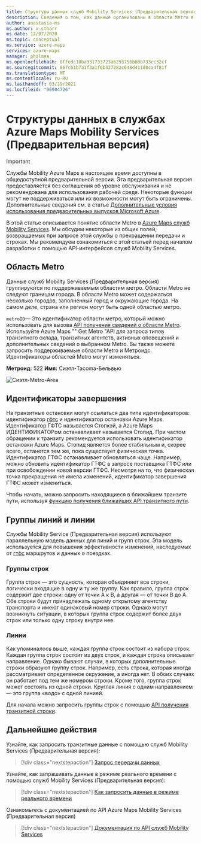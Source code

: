 ```yaml
---
title: Структуры данных служб Mobility Services (Предварительная версия) в картах Microsoft Azure
description: Сведения о том, как данные организованы в области Metro в Azure Maps служб Mobility Services (Предварительная версия). Узнайте, какие поля хранят сведения о прекращении общей транзитной передачи и строках.
author: anastasia-ms
ms.author: v-stharr
ms.date: 12/07/2020
ms.topic: conceptual
ms.service: azure-maps
services: azure-maps
manager: philmea
ms.openlocfilehash: 8ffedc18ba331733723a6293756b60b733cc32cf
ms.sourcegitcommit: 867cb1b7a1f3a1f0b427282c648d411d0ca4f81f
ms.translationtype: MT
ms.contentlocale: ru-RU
ms.lasthandoff: 03/19/2021
ms.locfileid: "96904726"
---
```

# <a name="data-structures-in-azure-maps-mobility-services-preview"></a>Структуры данных в службах Azure Maps Mobility Services (Предварительная версия) 

> [!IMPORTANT]
> Службы Mobility Azure Maps в настоящее время доступны в общедоступной предварительной версии.
> Эта предварительная версия предоставляется без соглашения об уровне обслуживания и не рекомендована для использования рабочей среде. Некоторые функции могут не поддерживаться или их возможности могут быть ограничены. Дополнительные сведения см. в статье [Дополнительные условия использования предварительных выпусков Microsoft Azure](https://azure.microsoft.com/support/legal/preview-supplemental-terms/).



В этой статье описывается понятие области Metro в [Azure Maps служб Mobility Services](/rest/api/maps/mobility). Мы обсудим некоторые из общих полей, возвращаемых при запросе этой службы о прекращении передачи и строках. Мы рекомендуем ознакомиться с этой статьей перед началом разработки с помощью API-интерфейсов служб Mobility Services.

## <a name="metro-area"></a>Область Metro

Данные служб Mobility Services (Предварительная версия) группируются по поддерживаемым областям метро. Области Metro не следуют границам города. В области Metro может содержаться несколько городов, заполненный город и окружающие города. На самом деле, страна или регион могут быть одной областью метро. 

`metroID`— Это идентификатор области метро, который можно использовать для вызова [API получения сведений о области Metro](/rest/api/maps/mobility/getmetroareainfopreview). Используйте Azure Maps "" Get Metro "API для запроса типов транзитного склада, транзитных агентств, активных оповещений и дополнительных сведений о выбранном Metro. Вы также можете запросить поддерживаемые области Metro и Метроидс. Идентификаторы областей Metro могут изменяться.

**Метроид:** 522   **Имя:** Сиэтл-Tacoma-Бельвью

![Сиэтл-Metro-Area](./media/mobility-service-data-structure/seattle-metro.png)

## <a name="stop-ids"></a>Идентификаторы завершения

На транзитные остановки могут ссылаться два типа идентификаторов: идентификатор [гфтс](http://gtfs.org/) и идентификатор остановки Azure Maps. Идентификатор ГФТС называется Стопкэй, а Azure Maps ИДЕНТИФИКАТОРом останавливает называется Стопид. При частом обращении к транзиту рекомендуется использовать идентификатор остановки Azure Maps. Стопид является более стабильным и, скорее всего, останется тем же, пока существует физическая точка. Идентификатор ГТФС останавливает обновляться чаще. Например, можно обновить идентификатор ГТФС в запросе поставщика ГТФС или при освобождении новой версии ГТФС. Несмотря на то, что физическая точка прекращения не имела изменений, идентификатор завершения ГТФС может измениться.

Чтобы начать, можно запросить находящиеся в ближайшем транзите пути, используя [функцию получения ближайших API транзитного пути](/rest/api/maps/mobility/getnearbytransitpreview).

## <a name="line-groups-and-lines"></a>Группы линий и линии

Службы Mobility Service (Предварительная версия) используют параллельную модель данных для линий и групп строк. Эта модель используется для повышения эффективности изменений, наследуемых от [гтфс](http://gtfs.org/) маршрутов и данных о поездках.


### <a name="line-groups"></a>Группы строк

Группа строк — это сущность, которая объединяет все строки, логически входящие в одну и ту же группу. Как правило, группа строк содержит две строки: одну от точки A к B, а другая — от точки B до A. Обе строки будут принадлежать одному открытому агентству транспорта и имеют одинаковый номер строки. Однако могут возникнуть ситуации, в которых группа строк содержит более двух строк или только одну строку внутри нее.


### <a name="lines"></a>Линии

Как упоминалось выше, каждая группа строк состоит из набора строк. Каждая группа строк состоит из двух строк, и каждая строка описывает направление.  Однако бывают случаи, в которых дополнительные строки образуют группу строк. Например, есть строка, которая иногда рассматривает определенное окружение, а иногда нет. В обоих случаях он работает под тем же номером строки. Кроме того, группа строк может состоять из одной строки. Круглая линия с одним направлением — это группа «водо» с одной линией.

Для начала можно запросить группы строк с помощью [API получения транзитной строки](/rest/api/maps/mobility/gettransitlineinfopreview).


## <a name="next-steps"></a>Дальнейшие действия

Узнайте, как запросить транзитные данные с помощью служб Mobility Services (Предварительная версия):

> [!div class="nextstepaction"]
> [Запрос передачи данных](how-to-request-transit-data.md)

Узнайте, как запрашивать данные в режиме реального времени с помощью служб Mobility Services (Предварительная версия):

> [!div class="nextstepaction"]
> [Как запросить данные в режиме реального времени](how-to-request-real-time-data.md)

Ознакомьтесь с документацией по API Azure Maps Mobility Services (Предварительная версия)

> [!div class="nextstepaction"]
> [Документация по API служб Mobility Services](/rest/api/maps/mobility)